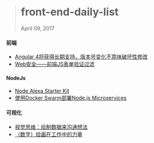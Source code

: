
> # front-end-daily-list
> April 09, 2017

#### 前端
* [Angular 4将获得长期支持，版本号变化不意味破坏性修改](http://t.cn/R6DlGZU)
* [Web安全——前端JS表单验证过滤](http://t.cn/R6DTdHW)

#### NodeJs
* [Node Alexa Starter Kit](http://t.cn/R6DHalS)
* [使用Docker Swarm部署Node.js Microservices](http://t.cn/R6DHehM)

#### 可视化
* [视觉思维：绘制数据来沟通想法](http://t.cn/R6DjSxi)
* [（数字）绘画在工作中的力量](http://t.cn/R6DjF5s)
